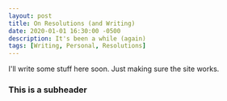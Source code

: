```yaml
---
layout: post
title: On Resolutions (and Writing)
date: 2020-01-01 16:30:00 -0500
description: It's been a while (again)
tags: [Writing, Personal, Resolutions]
---
```


I'll write some stuff here soon. Just making sure the site works. 

### This is a subheader
